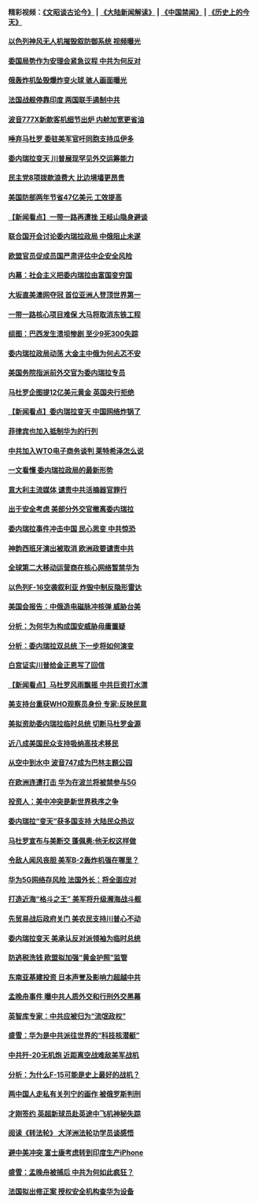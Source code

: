 #### 精彩视频：[《文昭谈古论今》](https://github.com/gfw-breaker/wenzhao/blob/master/README.md?t=01271230) | [《大陆新闻解读》](https://github.com/gfw-breaker/ntdtv-comedy/blob/master/README.md?t=01271230) | [《中国禁闻》](https://github.com/gfw-breaker/ntdtv-news/blob/master/README.md?t=01271230) | [《历史上的今天》](https://github.com/gfw-breaker/today-in-history/blob/master/README.md?t=01271230) 

#### [以色列神风无人机摧毁叙防御系统 视频曝光](../pages/nsc418/n11005042.md?t=01271230) 

#### [委国局势作为安理会紧急议程 中共为何反对](../pages/nsc418/n11005469.md?t=01271230) 

#### [俄轰炸机坠毁爆炸变火球 骇人画面曝光](../pages/nsc418/n11005421.md?t=01271230) 

#### [法国战舰停靠印度 两国联手遏制中共](../pages/nsc418/n11005288.md?t=01271230) 

#### [波音777X新款客机细节出炉 内舱加宽更省油](../pages/nsc418/n11005089.md?t=01271230) 

#### [唾弃马杜罗 委驻美军官吁同胞支持瓜伊多](../pages/nsc418/n11004923.md?t=01271230) 

#### [委内瑞拉变天 川普展现罕见外交运筹能力](../pages/nsc418/n11004848.md?t=01271230) 

#### [民主党8项拨款浪费大 比边境墙更昂贵](../pages/nsc418/n11004806.md?t=01271230) 

#### [美国防部两年节省47亿美元 工效提高](../pages/nsc418/n11004731.md?t=01271230) 

#### [【新闻看点】一带一路再遭挫 王岐山隐身避谈](../pages/nsc418/n11004511.md?t=01271230) 

#### [联合国开会讨论委内瑞拉政局 中俄阻止未遂](../pages/nsc418/n11004660.md?t=01271230) 

#### [欧盟官员促成员国严肃评估中企安全风险](../pages/nsc418/n11004719.md?t=01271230) 

#### [内幕：社会主义把委内瑞拉由富国变穷国](../pages/nsc418/n11004524.md?t=01271230) 

#### [大坂直美澳网夺冠 首位亚洲人登顶世界第一](../pages/nsc418/n11004368.md?t=01271230) 

#### [一带一路核心项目难保 大马将取消东铁工程](../pages/nsc418/n11004028.md?t=01271230) 

#### [组图：巴西发生溃坝惨剧 至少9死300失踪](../pages/nsc418/n11003193.md?t=01271230) 

#### [委内瑞拉政局动荡 大金主中俄为何忐忑不安](../pages/nsc418/n11002551.md?t=01271230) 

#### [美国务院指派前外交官为委内瑞拉专员](../pages/nsc418/n11002915.md?t=01271230) 

#### [马杜罗企图提12亿美元黄金 英国央行拒绝](../pages/nsc418/n11002812.md?t=01271230) 

#### [【新闻看点】委内瑞拉变天 中国网络炸锅了](../pages/nsc418/n11002302.md?t=01271230) 

#### [菲律宾也加入抵制华为的行列](../pages/nsc418/n11002576.md?t=01271230) 

#### [中共加入WTO电子商务谈判 莱特希泽怎么说](../pages/nsc418/n11002384.md?t=01271230) 

#### [一文看懂 委内瑞拉政局的最新形势](../pages/nsc418/n11002529.md?t=01271230) 

#### [意大利主流媒体 谴责中共活摘器官罪行](../pages/nsc418/n11001368.md?t=01271230) 

#### [出于安全考虑 美部分外交官撤离委内瑞拉](../pages/nsc418/n11002327.md?t=01271230) 

#### [委内瑞拉事件冲击中国 民心思变 中共惊恐](../pages/nsc418/n11002075.md?t=01271230) 

#### [神韵西班牙演出被取消 欧洲政要谴责中共](../pages/nsc418/n11000488.md?t=01271230) 

#### [全球第二大移动运营商在核心网络暂禁华为](../pages/nsc418/n11001905.md?t=01271230) 

#### [以色列F-16空袭叙利亚 炸毁中制反隐形雷达](../pages/nsc418/n11001407.md?t=01271230) 

#### [美国会报告：中俄造电磁脉冲核弹 威胁台美](../pages/nsc418/n11001011.md?t=01271230) 

#### [分析：为何华为构成国安威胁毋庸置疑](../pages/nsc418/n10999862.md?t=01271230) 

#### [分析：委内瑞拉双总统 下一步将如何演变](../pages/nsc418/n10999629.md?t=01271230) 

#### [白宫证实川普给金正恩写了回信](../pages/nsc418/n11000066.md?t=01271230) 

#### [【新闻看点】马杜罗风雨飘摇 中共巨资打水漂](../pages/nsc418/n10999627.md?t=01271230) 

#### [美支持台重获WHO观察员身份 专家:反映民意](../pages/nsc418/n10999901.md?t=01271230) 

#### [美拟资助委内瑞拉临时总统 切断马杜罗金源](../pages/nsc418/n10999926.md?t=01271230) 

#### [近八成美国民众支持吸纳高技术移民](../pages/nsc418/n10999709.md?t=01271230) 

#### [从空中到水中 波音747成为巴林主题公园](../pages/nsc418/n10999837.md?t=01271230) 

#### [在欧洲连遭打击 华为在波兰将被禁参与5G](../pages/nsc418/n10999590.md?t=01271230) 

#### [投资人：美中冲突是新世界秩序之争](../pages/nsc418/n10999607.md?t=01271230) 

#### [委内瑞拉“变天”获多国支持 大陆民众热议](../pages/nsc418/n10998690.md?t=01271230) 

#### [马杜罗宣布与美断交 蓬佩奥:他无权这样做](../pages/nsc418/n10997982.md?t=01271230) 

#### [令敌人闻风丧胆 美军B-2轰炸机强在哪里？](../pages/nsc418/n10998237.md?t=01271230) 

#### [华为5G网络存风险 法国外长：将全面应对](../pages/nsc418/n10997576.md?t=01271230) 

#### [打造近海“格斗之王” 美军将升级濒海战斗舰](../pages/nsc418/n10997532.md?t=01271230) 

#### [先贸易战后政府关门 美农民支持川普心不动](../pages/nsc418/n10997328.md?t=01271230) 

#### [委内瑞拉变天 美承认反对派领袖为临时总统](../pages/nsc418/n10997224.md?t=01271230) 

#### [防逃税洗钱 欧盟拟加强“黄金护照”监管](../pages/nsc418/n10997109.md?t=01271230) 

#### [东南亚基建投资 日本声誉及影响力超越中共](../pages/nsc418/n10997070.md?t=01271230) 

#### [孟晚舟事件 曝中共人质外交和行刑外交黑幕](../pages/nsc418/n10996956.md?t=01271230) 

#### [英智库专家：中共应被归为“流氓政权”](../pages/nsc418/n10996770.md?t=01271230) 

#### [盛雪：华为是中共派往世界的“科技核潜艇”](../pages/nsc418/n10994122.md?t=01271230) 

#### [中共歼-20无机炮 近距离空战难敌美军战机](../pages/nsc418/n10996027.md?t=01271230) 

#### [分析：为什么F-15可能是史上最好的战机？](../pages/nsc418/n10995667.md?t=01271230) 

#### [两中国人走私有关列宁的画作 被俄罗斯判刑](../pages/nsc418/n10992331.md?t=01271230) 

#### [才刚签约 英超新球员赴英途中飞机神秘失踪](../pages/nsc418/n10994679.md?t=01271230) 

#### [阅读《转法轮》 大洋洲法轮功学员谈感悟](../pages/nsc418/n10993844.md?t=01271230) 

#### [避中美冲突 富士康考虑转到印度生产iPhone](../pages/nsc418/n10994549.md?t=01271230) 

#### [盛雪：孟晚舟被捕后 中共为何如此疯狂？](../pages/nsc418/n10993513.md?t=01271230) 

#### [法国拟出修正案 授权安全机构查华为设备](../pages/nsc418/n10993863.md?t=01271230) 

